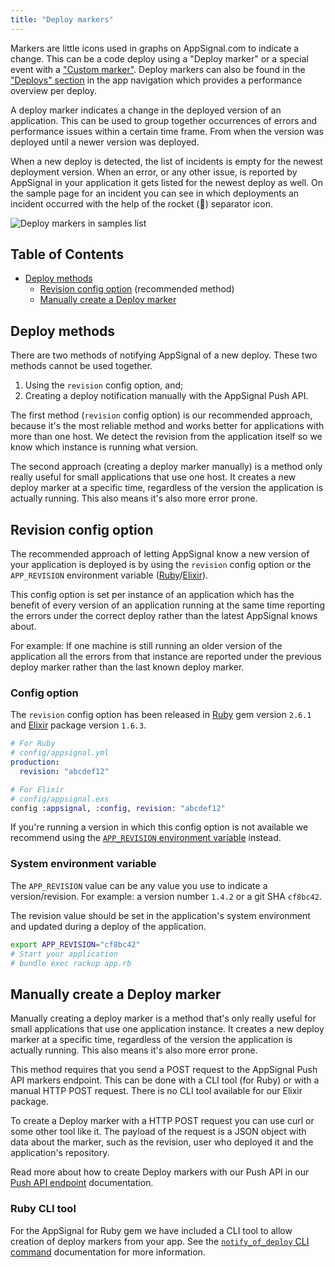 ```yaml
---
title: "Deploy markers"
---
```


Markers are little icons used in graphs on AppSignal.com to indicate a change. This can be a code deploy using a "Deploy marker" or a special event with a ["Custom marker"](custom-markers.html). Deploy markers can also be found in the ["Deploys" section](https://appsignal.com/redirect-to/app?to=markers) in the app navigation which provides a performance overview per deploy.

A deploy marker indicates a change in the deployed version of an application. This can be used to group together occurrences of errors and performance issues within a certain time frame. From when the version was deployed until a newer version was deployed.

When a new deploy is detected, the list of incidents is empty for the newest deployment version. When an error, or any other issue, is reported by AppSignal in your application it gets listed for the newest deploy as well. On the sample page for an incident you can see in which deployments an incident occurred with the help of the rocket (🚀) separator icon.

![Deploy markers in samples list](/images/screenshots/app_incident_samples_list.png)

## Table of Contents

- [Deploy methods](#deploy-methods)
  - [Revision config option](#revision-config-option) (recommended method)
  - [Manually create a Deploy marker](#manually-create-a-deploy-marker)

## Deploy methods

There are two methods of notifying AppSignal of a new deploy. These two methods cannot be used together.

1. Using the `revision` config option, and;
2. Creating a deploy notification manually with the AppSignal Push API.

The first method (`revision` config option) is our recommended approach, because it's the most reliable method and works better for applications with more than one host. We detect the revision from the application itself so we know which instance is running what version.

The second approach (creating a deploy marker manually) is a method only really useful for small applications that use one host. It creates a new deploy marker at a specific time, regardless of the version the application is actually running. This also means it's also more error prone.

## Revision config option

The recommended approach of letting AppSignal know a new version of your application is deployed is by using the `revision` config option or the `APP_REVISION` environment variable ([Ruby](/ruby/configuration/options.html#option-revision)/[Elixir](/elixir/configuration/options.html#option-revision)).

This config option is set per instance of an application which has the benefit of every version of an application running at the same time reporting the errors under the correct deploy rather than the latest AppSignal knows about.

For example: If one machine is still running an older version of the application all the errors from that instance are reported under the previous deploy marker rather than the last known deploy marker.

### Config option

The `revision` config option has been released in [Ruby](/ruby/configuration/options.html#option-revision) gem version `2.6.1` and [Elixir](/elixir/configuration/options.html#option-revision) package version `1.6.3`.

```yml
# For Ruby
# config/appsignal.yml
production:
  revision: "abcdef12"
```

```elixir
# For Elixir
# config/appsignal.exs
config :appsignal, :config, revision: "abcdef12"
```

If you're running a version in which this config option is not available we recommend using the [`APP_REVISION` environment variable](#system-environment-variable) instead.

### System environment variable

The `APP_REVISION` value can be any value you use to indicate a version/revision. For example: a version number `1.4.2` or a git SHA `cf8bc42`.

The revision value should be set in the application's system environment and updated during a deploy of the application.

```bash
export APP_REVISION="cf8bc42"
# Start your application
# bundle exec rackup app.rb
```

## Manually create a Deploy marker

Manually creating a deploy marker is a method that's only really useful for small applications that use one application instance. It creates a new deploy marker at a specific time, regardless of the version the application is actually running. This also means it's also more error prone.

This method requires that you send a POST request to the AppSignal Push API markers endpoint. This can be done with a CLI tool (for Ruby) or with a manual HTTP POST request. There is no CLI tool available for our Elixir package.

To create a Deploy marker with a HTTP POST request you can use curl or some other tool like it. The payload of the request is a JSON object with data about the marker, such as the revision, user who deployed it and the application's repository.

Read more about how to create Deploy markers with our Push API in our [Push API endpoint](/push-api/deploy-marker.html) documentation.

### Ruby CLI tool

For the AppSignal for Ruby gem we have included a CLI tool to allow creation of deploy markers from your app. See the [`notify_of_deploy` CLI command](/ruby/command-line/notify_of_deploy.html) documentation for more information.
